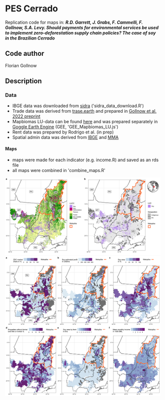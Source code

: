 
# PES Cerrado
Replication code for maps in: ___R.D. Garrett, J. Grabs, F. Cammelli, F. Gollnow, S.A. Levy. Should payments for environmental services be used to implement zero-deforestation supply chain policies? The case of soy in the Brazilian Cerrado___

## Code author   
Florian Gollnow

## Description   
### Data     
- IBGE data was downloaded from [sidra](https://sidra.ibge.gov.br/home/pms/brasil) ('sidra_data_download.R')   
- Trade data was derived from [trase.earth](https://www.trase.earth/) and prepared in [Gollnow et al. 2022 preprint](https://papers.ssrn.com/sol3/papers.cfm?abstract_id=4006677)  
- Mapbiomas LU-data can be found [here](https://mapbiomas.org/) and was prepared separately in [Goggle Earth Engine](https://earthengine.google.com/) (GEE, 'GEE_Mapbiomas_LU.js')  
- Rent data was prepared by Rodrigo et al. (in prep)   
- Spatial admin data was derived from [IBGE](https://geoftp.ibge.gov.br/) and [MMA](https://www.gov.br/icmbio/pt-br/servicos/geoprocessamento/mapa-tematico-e-dados-geoestatisticos-das-unidades-de-conservacao-federais)   

#### Maps
- maps were made for each indicator (e.g. income.R) and saved as an rds file    
- all maps were combined in 'combine_maps.R'       

![LULC](ggplots/panel_1_large_maps.png)
![Indicators](ggplots/panel_2_small_maps.png)
